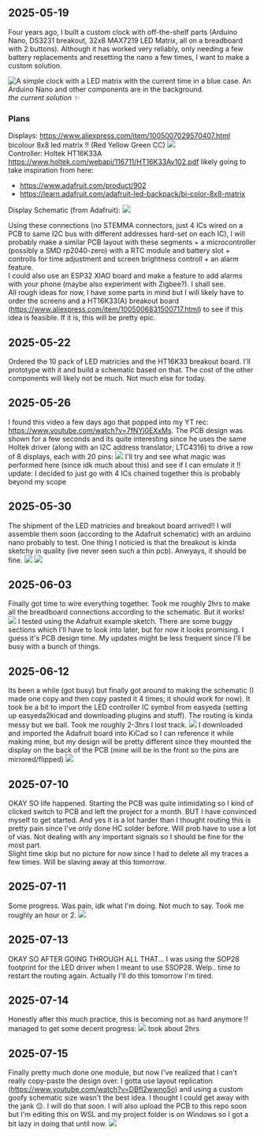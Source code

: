 ## 2025-05-19
Four years ago, I built a custom clock with off-the-shelf parts (Arduino Nano, DS3231 breakout, 32x8 MAX7219 LED Matrix, all on a breadboard with 2 buttons). Although it has worked very reliably, only needing a few battery replacements and resetting the nano a few times, I want to make a custom solution.

![A simple clock with a LED matrix with the current time in a blue case. An Arduino Nano and other components are in the background.](./assets/20250519_132615.jpg)
*the current solution ✨*

### Plans
Displays: https://www.aliexpress.com/item/1005007029570407.html
bicolour 8x8 led matrix !! (Red Yellow Green CC)
![](./assets/S4433b8a162e44ab2af2c7316474f55a4q.jpg) \
Controller: Holtek HT16K33A
https://www.holtek.com/webapi/116711/HT16K33Av102.pdf
likely going to take inspiration from here: 
- https://www.adafruit.com/product/902
- https://learn.adafruit.com/adafruit-led-backpack/bi-color-8x8-matrix

Display Schematic (from Adafruit):
![](./assets/image13134.png)

Using these connections (no STEMMA connectors, just 4 ICs wired on a PCB to same I2C bus with different addresses hard-set on each IC), I will probably make a similar PCB layout with these segments + a microcontroller (possibly a SMD rp2040-zero) with a RTC module and battery slot + controlls for time adjustment and screen brightness controll + an alarm feature. \
I could also use an ESP32 XIAO board and make a feature to add alarms with your phone (maybe also experiment with Zigbee?). I shall see. \
All rough ideas for now, I have some parts in mind but I will likely have to order the screens and a HT16K33(A) breakout board (https://www.aliexpress.com/item/1005006831500717.html) to see if this idea is feasible. If it is, this will be pretty epic.

## 2025-05-22
Ordered the 10 pack of LED matricies and the HT16K33 breakout board. I'll prototype with it and build a schematic based on that. The cost of the other components will likely not be much. Not much else for today.

## 2025-05-26
I found this video a few days ago that popped into my YT rec: https://www.youtube.com/watch?v=7fNYj0EXxMs. The PCB design was shown for a few seconds and its quite interesting since he uses the same Holtek driver (along with an I2C address translator; LTC4316) to drive a row of 8 displays, each with 20 pins: 
![](./assets/coolmatrix.png)
I'll try and see what magic was performed here (since idk much about this) and see if I can emulate it !!
update: I decided to just go with 4 ICs chained together this is probably beyond my scope

## 2025-05-30
The shipment of the LED matricies and breakout board arrived!! I will assemble them soon (according to the Adafruit schematic) with an arduino nano probably to test. One thing I noticied is that the breakout is kinda sketchy in quality (ive never seen such a thin pcb). Anwyays, it should be fine.
![](./assets/20250530_153645.jpg)
![](./assets/20250531_221706.jpg)

## 2025-06-03
Finally got time to wire everything together. Took me roughly 2hrs to make all the breadboard connections according to the schematic. But it works!\
![](./assets/20250603_222850.jpg)
I tested using the Adafruit example sketch. There are some buggy sections which I'll have to look into later, but for now it looks promising. I guess it's PCB design time. My updates might be less frequent since I'll be busy with a bunch of things.

## 2025-06-12
Its been a while (got busy) but finally got around to making the schematic (I made one copy and then copy pasted it 4 times; it should work for now). It took be a bit to import the LED controller IC symbol from easyeda (setting up easyeda2kicad and downloading plugins and stuff). The routing is kinda messy but we ball. Took me roughly 2-3hrs I lost track. 
![](./assets/image00.png)
I downloaded and imported the Adafruit board into KiCad so I can reference it while making mine, but my design will be pretty different since they mounted the display on the back of the PCB (mine will be in the front so the pins are mirrored/flipped)
![](./assets/image01.png)


## 2025-07-10
OKAY SO life happened. Starting the PCB was quite intimidating so I kind of clicked switch to PCB and left the project for a month. BUT I have convinced myself to get started. And yes it is a lot harder than I thought routing this is pretty pain since I've only done HC solder before. Will prob have to use a lot of vias. Not dealing with any important signals so I should be fine for the most part. \
Slight time skip but no picture for now since I had to delete all my traces a few times. Will be slaving away at this tomorrow.

## 2025-07-11
Some progress. Was pain, idk what I'm doing. Not much to say. Took me roughly an hour or 2. 
![](./assets/image02.png)


## 2025-07-13
OKAY SO AFTER GOING THROUGH ALL THAT... I was using the SOP28 footprint for the LED driver when I meant to use SSOP28. Welp.. time to restart the routing again. Actually I'll do this tomorrow I'm tired.


## 2025-07-14
Honestly after this much practice, this is becoming not as hard anymore !! \
managed to get some decent progress:
![](./assets/image03.png)
took about 2hrs

## 2025-07-15
Finally pretty much done one module, but now I've realized that I can't really copy-paste the design over. I gotta use layout replication (https://www.youtube.com/watch?v=DBfI2wwno5o) and using a custom goofy schematic size wasn't the best idea. I thought I could get away with the jank 😔. I will do that soon. I will also upload the PCB to this repo soon but I'm editing this on WSL and my project folder is on Windows so I got a bit lazy in doing that until now.
![](./assets/image04.png)
